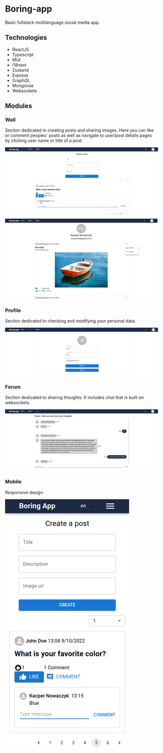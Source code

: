 # Boring-app
Basic fullstack multilanguage social media app.

## Technologies
- ReactJS
- Typescript
- MUI
- i18next
- Zustand
- Express
- GraphQL
- Mongoose
- Websockets

## Modules
### Wall
Section dedicated to creating posts and sharing images. Here you can like or comment peoples' posts as well as navigate
to user/post details pages by clicking user name or title of a post.

![img1.png](frontend/assets/img1.png)
![img2.png](frontend/assets/img2.png)

### Profile
Section dedicated to checking and modifying your personal data.

![img3.png](frontend/assets/img3.png)

### Forum
Section dedicated to sharing thoughts. It includes chat that is built on websockets.

![img4.png](frontend/assets/img4.png)

### Mobile
Responsive design.

![img5.png](frontend/assets/img5.png)

